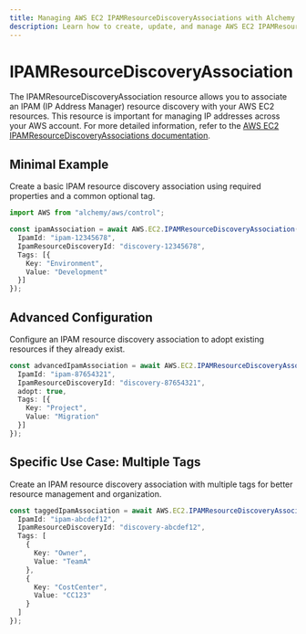 ```yaml
---
title: Managing AWS EC2 IPAMResourceDiscoveryAssociations with Alchemy
description: Learn how to create, update, and manage AWS EC2 IPAMResourceDiscoveryAssociations using Alchemy Cloud Control.
---
```


# IPAMResourceDiscoveryAssociation

The IPAMResourceDiscoveryAssociation resource allows you to associate an IPAM (IP Address Manager) resource discovery with your AWS EC2 resources. This resource is important for managing IP addresses across your AWS account. For more detailed information, refer to the [AWS EC2 IPAMResourceDiscoveryAssociations documentation](https://docs.aws.amazon.com/ec2/latest/userguide/).

## Minimal Example

Create a basic IPAM resource discovery association using required properties and a common optional tag.

```ts
import AWS from "alchemy/aws/control";

const ipamAssociation = await AWS.EC2.IPAMResourceDiscoveryAssociation("basicIpamAssociation", {
  IpamId: "ipam-12345678",
  IpamResourceDiscoveryId: "discovery-12345678",
  Tags: [{
    Key: "Environment",
    Value: "Development"
  }]
});
```

## Advanced Configuration

Configure an IPAM resource discovery association to adopt existing resources if they already exist.

```ts
const advancedIpamAssociation = await AWS.EC2.IPAMResourceDiscoveryAssociation("advancedIpamAssociation", {
  IpamId: "ipam-87654321",
  IpamResourceDiscoveryId: "discovery-87654321",
  adopt: true,
  Tags: [{
    Key: "Project",
    Value: "Migration"
  }]
});
```

## Specific Use Case: Multiple Tags

Create an IPAM resource discovery association with multiple tags for better resource management and organization.

```ts
const taggedIpamAssociation = await AWS.EC2.IPAMResourceDiscoveryAssociation("taggedIpamAssociation", {
  IpamId: "ipam-abcdef12",
  IpamResourceDiscoveryId: "discovery-abcdef12",
  Tags: [
    {
      Key: "Owner",
      Value: "TeamA"
    },
    {
      Key: "CostCenter",
      Value: "CC123"
    }
  ]
});
```